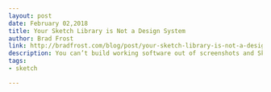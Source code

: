 ```yaml
---
layout: post
date: February 02,2018
title: Your Sketch Library is Not a Design System
author: Brad Frost
link: http://bradfrost.com/blog/post/your-sketch-library-is-not-a-design-system/
description: You can’t build working software out of screenshots and Sketch files. At the heart of any great design system is a reusable set of UI components that product teams can reach for to build actual software. 
tags:
- sketch

---
```


<!-- ========================
AVAILABLE TAGS
=============================
- animation
- code
- contribution
- design-tokens
- leadership
- patterns
- process
- sketch
============================= -->